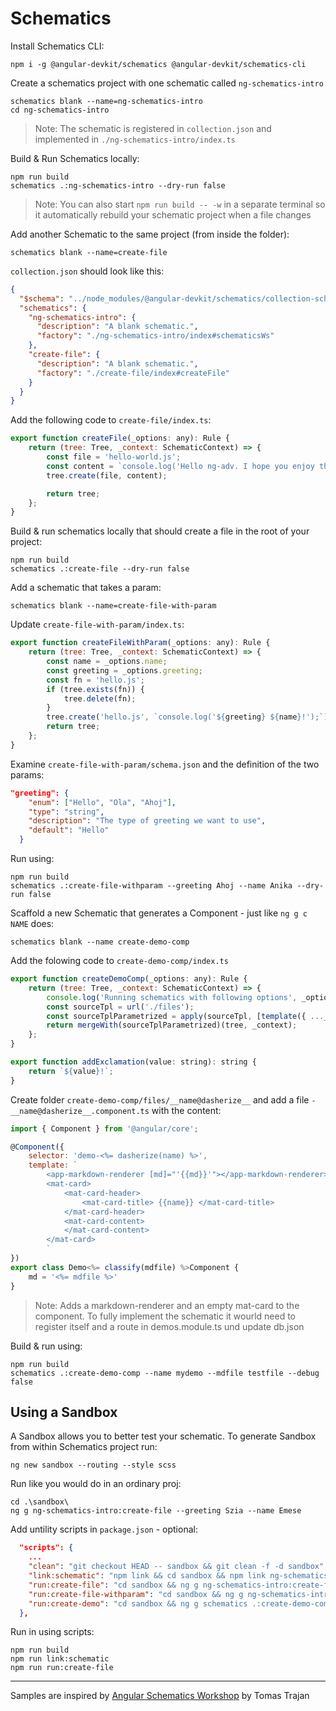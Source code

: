 # Schematics

Install Schematics CLI:

```
npm i -g @angular-devkit/schematics @angular-devkit/schematics-cli
```

Create a schematics project with one schematic called `ng-schematics-intro`

```
schematics blank --name=ng-schematics-intro
cd ng-schematics-intro
```

> Note: The schematic is registered in `collection.json` and implemented in `./ng-schematics-intro/index.ts`

Build & Run Schematics locally:

```
npm run build
schematics .:ng-schematics-intro --dry-run false
```

> Note: You can also start `npm run build -- -w` in a separate terminal so it automatically rebuild your schematic project when a file changes

Add another Schematic to the same project (from inside the folder):

```
schematics blank --name=create-file
```

`collection.json` should look like this:

```json
{
  "$schema": "../node_modules/@angular-devkit/schematics/collection-schema.json",
  "schematics": {
    "ng-schematics-intro": {
      "description": "A blank schematic.",
      "factory": "./ng-schematics-intro/index#schematicsWs"
    },
    "create-file": {
      "description": "A blank schematic.",
      "factory": "./create-file/index#createFile"
    }
  }
}
```

Add the following code to `create-file/index.ts`:

```javascript
export function createFile(_options: any): Rule {
    return (tree: Tree, _context: SchematicContext) => {
        const file = 'hello-world.js';
        const content = `console.log('Hello ng-adv. I hope you enjoy the class!');`;
        tree.create(file, content);

        return tree;
    };
}
```
Build & run schematics locally that should create a file in the root of your project:

```
npm run build
schematics .:create-file --dry-run false
```

Add a schematic that takes a param:

```
schematics blank --name=create-file-with-param
```

Update `create-file-with-param/index.ts`:

```javascript
export function createFileWithParam(_options: any): Rule {
    return (tree: Tree, _context: SchematicContext) => {
        const name = _options.name;
        const greeting = _options.greeting;
        const fn = 'hello.js';
        if (tree.exists(fn)) {
            tree.delete(fn);
        }
        tree.create('hello.js', `console.log('${greeting} ${name}!');`);
        return tree;
    };
}
```

Examine `create-file-with-param/schema.json` and the definition of the two params:

```json
"greeting": {
    "enum": ["Hello", "Ola", "Ahoj"],
    "type": "string",
    "description": "The type of greeting we want to use",
    "default": "Hello"
  }
```

Run using:

```
npm run build
schematics .:create-file-withparam --greeting Ahoj --name Anika --dry-run false
```

Scaffold a new Schematic that generates a Component - just like `ng g c NAME` does:

```
schematics blank --name create-demo-comp
```

Add the folowing code to `create-demo-comp/index.ts`

```javascript
export function createDemoComp(_options: any): Rule {
    return (tree: Tree, _context: SchematicContext) => {
        console.log('Running schematics with following options', _options);
        const sourceTpl = url('./files');
        const sourceTplParametrized = apply(sourceTpl, [template({ ..._options, ...strings, addExclamation })]);
        return mergeWith(sourceTplParametrized)(tree, _context);
    };
}

export function addExclamation(value: string): string {
    return `${value}!`;
}
```

Create folder `create-demo-comp/files/__name@dasherize__` and add a file `-__name@dasherize__.component.ts` with the content:

```javascript
import { Component } from '@angular/core';

@Component({
    selector: 'demo-<%= dasherize(name) %>',
    template: `
        <app-markdown-renderer [md]="'{{md}}'"></app-markdown-renderer>
        <mat-card>
            <mat-card-header>
                <mat-card-title> {{name}} </mat-card-title>
            </mat-card-header>
            <mat-card-content>                
            </mat-card-content>
        </mat-card>
        `
})
export class Demo<%= classify(mdfile) %>Component {
    md = '<%= mdfile %>'
}
```

>Note: Adds a markdown-renderer and an empty mat-card to the component. To fully implement the schematic it wourld need to register itself and a route in demos.module.ts und update db.json

Build & run using:

```
npm run build 
schematics .:create-demo-comp --name mydemo --mdfile testfile --debug false
```

## Using a Sandbox

A Sandbox allows you to better test your schematic. To generate Sandbox from within Schematics project run:

```
ng new sandbox --routing --style scss
```

Run like you would do in an ordinary proj:

```
cd .\sandbox\
ng g ng-schematics-intro:create-file --greeting Szia --name Emese
```

Add untility scripts in `package.json` - optional:

```json
  "scripts": {
    ...
    "clean": "git checkout HEAD -- sandbox && git clean -f -d sandbox",
    "link:schematic": "npm link && cd sandbox && npm link ng-schematics-intro",
    "run:create-file": "cd sandbox && ng g ng-schematics-intro:create-file",
    "run:create-file-withparam": "cd sandbox && ng g ng-schematics-intro:create-file-withparam --greeting Szia --name Emese --dry-run false",
    "run:create-demo": "cd sandbox && ng g schematics .:create-demo-comp --name mydemo --mdfile testfile --debug false --dry-run false"
  },
```

Run in using scripts:

```
npm run build
npm run link:schematic
npm run run:create-file
```

---

Samples are inspired by [Angular Schematics Workshop](https://github.com/tomastrajan/workshop-angular-schematics) by Tomas Trajan
